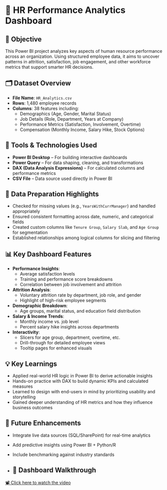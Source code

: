 # 👥 HR Performance Analytics Dashboard

## 🎯 Objective  
This Power BI project analyzes key aspects of human resource performance across an organization. Using structured employee data, it aims to uncover patterns in attrition, satisfaction, job engagement, and other workforce metrics that support smarter HR decisions.

## 🗂️ Dataset Overview
- **File Name**: `HR_Analytics.csv`  
- **Rows**: 1,480 employee records  
- **Columns**: 38 features including:
  - Demographics (Age, Gender, Marital Status)
  - Job Details (Role, Department, Years at Company)
  - Performance Metrics (Satisfaction, Involvement, Overtime)
  - Compensation (Monthly Income, Salary Hike, Stock Options)

## 🧰 Tools & Technologies Used  
- **Power BI Desktop** – For building interactive dashboards  
- **Power Query** – For data shaping, cleaning, and transformations  
- **DAX (Data Analysis Expressions)** – For calculated columns and performance metrics  
- **CSV File** – Data source used directly in Power BI

## 🧹 Data Preparation Highlights  
- Checked for missing values (e.g., `YearsWithCurrManager`) and handled appropriately  
- Ensured consistent formatting across date, numeric, and categorical fields  
- Created custom columns like `Tenure Group`, `Salary Slab`, and `Age Group` for segmentation  
- Established relationships among logical columns for slicing and filtering  

## 📊 Key Dashboard Features  
- **Performance Insights**:  
  - Average satisfaction levels  
  - Training and performance score breakdowns  
  - Correlation between job involvement and attrition  
- **Attrition Analysis**:  
  - Voluntary attrition rate by department, job role, and gender  
  - Highlight of high-risk employee segments  
- **Demographic Breakdown**:  
  - Age groups, marital status, and education field distribution  
- **Salary & Income Trends**:  
  - Monthly income vs. job level  
  - Percent salary hike insights across departments  
- **Interactivity**:  
  - Slicers for age group, department, overtime, etc.  
  - Drill-through for detailed employee views  
  - Tooltip pages for enhanced visuals  

## 💡 Key Learnings  
- Applied real-world HR logic in Power BI to derive actionable insights  
- Hands-on practice with DAX to build dynamic KPIs and calculated measures  
- Learned to design with end-users in mind by prioritizing usability and storytelling  
- Gained deeper understanding of HR metrics and how they influence business outcomes

  
## 📌 Future Enhancements

- Integrate live data sources (SQL/SharePoint) for real-time analytics  
- Add predictive insights using Power BI + Python/R  
- Include benchmarking against industry standards

- ## 🎥 Dashboard Walkthrough

[📽️ Click here to watch the video](./Analysis.mp4)

